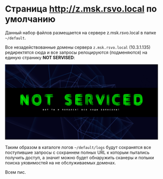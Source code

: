 ﻿# Страница http://z.msk.rsvo.local по умолчанию

Данный набор файлов размещается на сервере z.msk.rsvo.local в папке `~/default`.

Все незадействованные домены сервера `z.msk.rsvo.local` (10.3.1.135) редиректятся сюда и все запросы релоцируются (подменяются) на единую странику **NOT SERVISED**:
 
![Страничка NOT SERVISED](html/img/Title%20-%20z.msk.rsvo.local.png) 
 
 Таким образом в каталоге логов `~/default/logs` будут сохранятся все поступившие запросы с сохраннем полных URL к которым пытались получить доступ, а значит можно будет обнаружить сканеры и попыки поиска уязвимостей на не обслуживаемых доменах.

Всем пис.  


